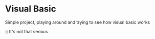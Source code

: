 # Visual Basic

Simple project, playing around and trying to see how visual basic works


:) It's not that serious
